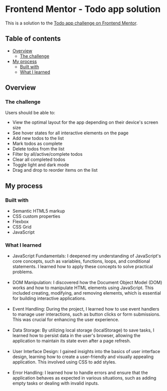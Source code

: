 # Frontend Mentor - Todo app solution

This is a solution to the [Todo app challenge on Frontend Mentor](https://www.frontendmentor.io/challenges/todo-app-Su1_KokOW).

## Table of contents

- [Overview](#overview)
  - [The challenge](#the-challenge)
- [My process](#my-process)
  - [Built with](#built-with)
  - [What I learned](#what-i-learned)

## Overview

### The challenge

Users should be able to:

- View the optimal layout for the app depending on their device's screen size
- See hover states for all interactive elements on the page
- Add new todos to the list
- Mark todos as complete
- Delete todos from the list
- Filter by all/active/complete todos
- Clear all completed todos
- Toggle light and dark mode
- Drag and drop to reorder items on the list

## My process

### Built with

- Semantic HTML5 markup
- CSS custom properties
- Flexbox
- CSS Grid
- JavaScript

### What I learned

- JavaScript Fundamentals: I deepened my understanding of JavaScript's core concepts, such as variables, functions, loops, and conditional statements. I learned how to apply these concepts to solve practical problems.
  </br></br>
- DOM Manipulation: I discovered how the Document Object Model (DOM) works and how to manipulate HTML elements using JavaScript. This included creating, modifying, and removing elements, which is essential for building interactive applications.
  </br></br>
- Event Handling: During the project, I learned how to use event handlers to manage user interactions, such as button clicks or form submissions. This was crucial for enhancing the user experience.
  </br></br>
- Data Storage: By utilizing local storage (localStorage) to save tasks, I learned how to persist data in the user's browser, allowing the application to maintain its state even after a page refresh.
  </br></br>
- User Interface Design: I gained insights into the basics of user interface design, learning how to create a user-friendly and visually appealing application. This involved using CSS to add styles.
  </br></br>
- Error Handling: I learned how to handle errors and ensure that the application behaves as expected in various situations, such as adding empty tasks or dealing with invalid inputs.
